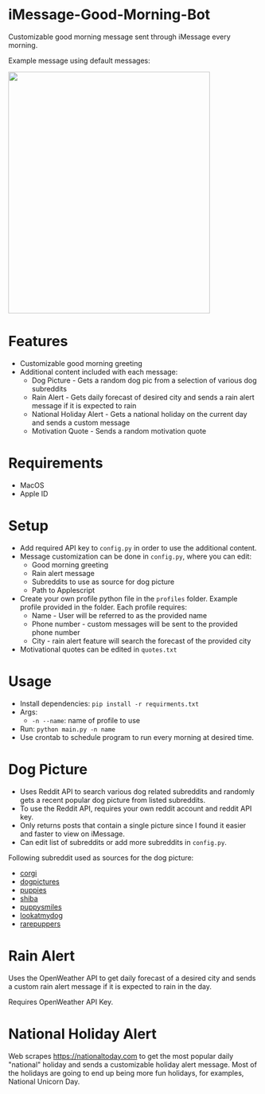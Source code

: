# iMessage-Good-Morning-Bot
Customizable good morning message sent through iMessage every morning.

Example message using default messages:

<img src="https://i.imgur.com/EDDUyPo.png" width="405" height="486" />

# Features
- Customizable good morning greeting
- Additional content included with each message:
	- Dog Picture - Gets a random dog pic from a selection of various dog subreddits
	- Rain Alert - Gets daily forecast of desired city and sends a rain alert message if it is expected to rain 
	- National Holiday Alert - Gets a national holiday on the current day and sends a custom message
	- Motivation Quote - Sends a random motivation quote

# Requirements 
- MacOS 
- Apple ID

# Setup
- Add required API key to `config.py` in order to use the additional content.
- Message customization can be done in `config.py`, where you can edit: 
	- Good morning greeting 
	- Rain alert message 
	- Subreddits to use as source for dog picture 
	- Path to Applescript
- Create your own profile python file in the `profiles` folder. Example profile provided in the folder. Each profile requires:
	- Name - User will be referred to as the provided name
	- Phone number - custom messages will be sent to the provided phone number
	- City - rain alert feature will search the forecast of the provided city
- Motivational quotes can be edited in `quotes.txt`

# Usage 
- Install dependencies: `pip install -r requirments.txt`
- Args:
	- `-n --name`: name of profile to use 
- Run: `python main.py -n name`
- Use crontab to schedule program to run every morning at desired time. 

# Dog Picture
- Uses Reddit API to search various dog related subreddits and randomly gets a recent popular dog picture from listed subreddits. 
- To use the Reddit API, requires your own reddit account and reddit API key.
- Only returns posts that contain a single picture since I found it easier and faster to view on iMessage. 
- Can edit list of subreddits or add more subreddits in `config.py`. 

Following subreddit used as sources for the dog picture:
- [corgi](https://www.reddit.com/r/corgi/) 
- [dogpictures](https://www.reddit.com/r/dogpictures/)
- [puppies](https://www.reddit.com/r/puppies/)
- [shiba](https://www.reddit.com/r/shiba) 
- [puppysmiles](https://www.reddit.com/r/puppysmiles)
- [lookatmydog](https://www.reddit.com/r/lookatmydog)
- [rarepuppers](https://www.reddit.com/r/rarepuppers) 


# Rain Alert
Uses the OpenWeather API to get daily forecast of a desired city and sends a custom rain alert message if it is expected to rain in the day.

Requires OpenWeather API Key.

# National Holiday Alert
Web scrapes https://nationaltoday.com to get the most popular daily "national" holiday and sends a customizable holiday alert message. Most of the holidays are going to end up being more fun holidays, for examples, National Unicorn Day.
